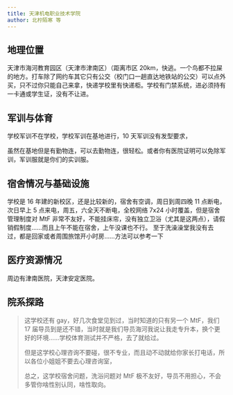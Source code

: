 ```yaml
---
title: 天津机电职业技术学院
author: 北柠陌寒 等
---
```


## 地理位置

天津市海河教育园区（天津市津南区）（距离市区 20km，快逃。一个鸟都不拉屎的地方。打车除了网约车其它只有公交（校门口一趟直达地铁站的公交）可以点外买，只不过你只能自己来拿，快递学校里有快递柜。学校有门禁系统，进必须持有一卡通或学生证，没有不让进。

## 军训与体育

学校军训不在学校，学校军训在基地进行，10 天军训没有发型要求，

虽然在基地但是有勤物连，可以去勤物连，很轻松。或者你有医院证明可以免除军训，军训服就是你们的实训服。

## 宿舍情况与基础设施

学校是 16 年建的新校区，还是比较新的，宿舍有空调，周日到周四晚 11 点断电，次日早上 5 点来电，周五，六全天不断电，全校网络 7x24 小时覆盖，但是宿舍管理制度对 MtF 非常不友好，不能挂床帘，没有独立卫浴（尤其是这两点），请假销假制度……而且上午不能在宿舍，上午没课也不行。
至于洗澡澡堂我没有去过，都是回家或者周围旅馆开小时房……方法可以参考一下

## 医疗资源情况

周边有津南医院，天津安定医院。

## 院系探路

>这学校还有 gay，好几次食堂见到过，当时知道的只有另一个 MtF，我们 17 届导员到是还不错，当时就是我们导员海河我说让我走专升本，换个更好的环境……学校体育测试并不严格，去了就给过。
>
>但是这学校心理咨询不要碰，很不专业，而且动不动就给你家长打电话，所以各位小姐姐不要去心理咨询室，
>
>总之，这学校宿舍问题，洗浴问题对 MtF 极不友好，导员不用担心，不会多管你啥性别认同，啥性取向。
